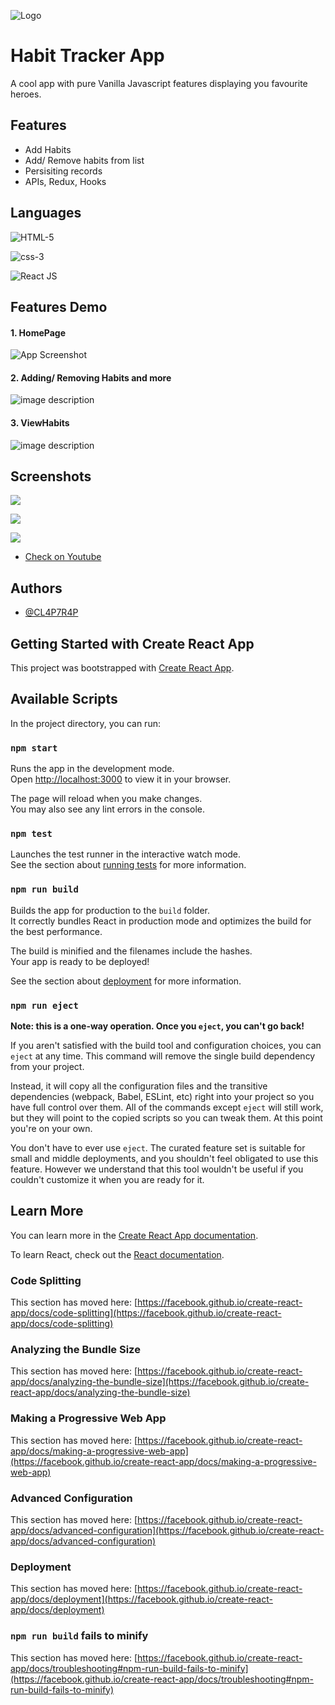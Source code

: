 
![Logo](https://encrypted-tbn0.gstatic.com/images?q=tbn:ANd9GcREFzK7V4Nb94qP4iQRsiSfyFD3b2MCbHiAIQ&usqp=CAU)
# Habit Tracker App

A cool app with pure Vanilla Javascript features displaying you favourite heroes.


## Features

- Add Habits
- Add/ Remove habits from list
- Persisiting records
- APIs, Redux, Hooks




## Languages



![HTML-5](https://img.shields.io/badge/1-HTML%205-yellow)

![css-3](https://img.shields.io/badge/2-CSS%203-blue)

![React JS](https://img.shields.io/badge/3-React%20JS-green)


## Features Demo

#### 1. HomePage

![App Screenshot](https://user-images.githubusercontent.com/57012258/243107743-8e57cb02-706c-4baa-b3bd-3ecaf344a9d9.gif)

#### 2. Adding/ Removing Habits and more
![image description](https://user-images.githubusercontent.com/57012258/243107639-b890a3cc-d46f-4f55-a56f-e540fbdf06ab.gif)
 

#### 3. ViewHabits 
![image description](https://user-images.githubusercontent.com/57012258/243107959-8924e6c3-257e-45df-a672-95a09e0c2b0b.gif)

 

 
## Screenshots



![](https://user-images.githubusercontent.com/57012258/243106417-c255342e-5bea-4e38-9b0f-d0e888b487ac.png)

![](https://user-images.githubusercontent.com/57012258/243106437-1b92d31a-8452-45d8-89d9-dd469a4692f7.png)

![](https://user-images.githubusercontent.com/57012258/243106453-dd551cac-d994-4716-88e1-ad95079572ed.png)

 
- [Check on Youtube](https://youtu.be/6bjLr0SEEbo)

## Authors

- [@CL4P7R4P](https://github.com/CL4P7R4P-97)

## Getting Started with Create React App

This project was bootstrapped with [Create React App](https://github.com/facebook/create-react-app).

## Available Scripts

In the project directory, you can run:

### `npm start`

Runs the app in the development mode.\
Open [http://localhost:3000](http://localhost:3000) to view it in your browser.

The page will reload when you make changes.\
You may also see any lint errors in the console.

### `npm test`

Launches the test runner in the interactive watch mode.\
See the section about [running tests](https://facebook.github.io/create-react-app/docs/running-tests) for more information.

### `npm run build`

Builds the app for production to the `build` folder.\
It correctly bundles React in production mode and optimizes the build for the best performance.

The build is minified and the filenames include the hashes.\
Your app is ready to be deployed!

See the section about [deployment](https://facebook.github.io/create-react-app/docs/deployment) for more information.

### `npm run eject`

**Note: this is a one-way operation. Once you `eject`, you can't go back!**

If you aren't satisfied with the build tool and configuration choices, you can `eject` at any time. This command will remove the single build dependency from your project.

Instead, it will copy all the configuration files and the transitive dependencies (webpack, Babel, ESLint, etc) right into your project so you have full control over them. All of the commands except `eject` will still work, but they will point to the copied scripts so you can tweak them. At this point you're on your own.

You don't have to ever use `eject`. The curated feature set is suitable for small and middle deployments, and you shouldn't feel obligated to use this feature. However we understand that this tool wouldn't be useful if you couldn't customize it when you are ready for it.

## Learn More

You can learn more in the [Create React App documentation](https://facebook.github.io/create-react-app/docs/getting-started).

To learn React, check out the [React documentation](https://reactjs.org/).

### Code Splitting

This section has moved here: [https://facebook.github.io/create-react-app/docs/code-splitting](https://facebook.github.io/create-react-app/docs/code-splitting)

### Analyzing the Bundle Size

This section has moved here: [https://facebook.github.io/create-react-app/docs/analyzing-the-bundle-size](https://facebook.github.io/create-react-app/docs/analyzing-the-bundle-size)

### Making a Progressive Web App

This section has moved here: [https://facebook.github.io/create-react-app/docs/making-a-progressive-web-app](https://facebook.github.io/create-react-app/docs/making-a-progressive-web-app)

### Advanced Configuration

This section has moved here: [https://facebook.github.io/create-react-app/docs/advanced-configuration](https://facebook.github.io/create-react-app/docs/advanced-configuration)

### Deployment

This section has moved here: [https://facebook.github.io/create-react-app/docs/deployment](https://facebook.github.io/create-react-app/docs/deployment)

### `npm run build` fails to minify

This section has moved here: [https://facebook.github.io/create-react-app/docs/troubleshooting#npm-run-build-fails-to-minify](https://facebook.github.io/create-react-app/docs/troubleshooting#npm-run-build-fails-to-minify)


